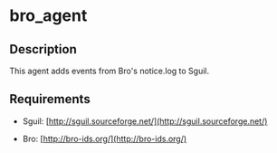 # bro_agent


## Description

This agent adds events from Bro's notice.log to Sguil.


## Requirements

* Sguil: [http://sguil.sourceforge.net/](http://sguil.sourceforge.net/)

* Bro: [http://bro-ids.org/](http://bro-ids.org/)
